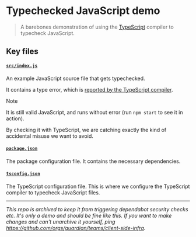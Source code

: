 # Typechecked JavaScript demo

> A barebones demonstration of using the [TypeScript](https://www.typescriptlang.org/) compiler to typecheck JavaScript.

## Key files

#### [`src/index.js`](./src/index.js)
An example JavaScript source file that gets typechecked.

It contains a type error, which is [reported by the TypeScript compiler](https://github.com/guardian/typechecked-javascript-demo/actions/runs/7046933698/job/19179718998#step:5:9).

> [!NOTE]
> It is still valid JavaScript, and runs without error (run `npm start` to see it in action).
>
> By checking it with TypeScript, we are catching exactly the kind of accidental misuse we want to avoid.


#### [`package.json`](./package.json)
The package configuration file. It contains the necessary dependencies.


#### [`tsconfig.json`](./tsconfig.json)
The TypeScript configuration file. This is where we configure the TypeScript compiler to typecheck JavaScript files.

---

_This repo is archived to keep it from triggering dependabot security checks etc. It's only a demo and should be fine like this. If you want to make changes and can't unarchive it yourself, ping https://github.com/orgs/guardian/teams/client-side-infra._
